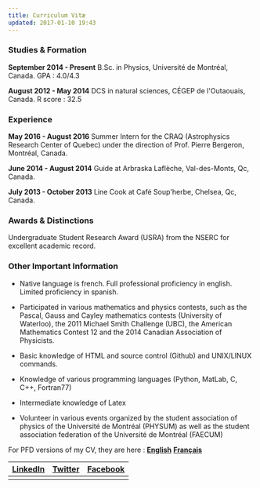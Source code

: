 ```yaml
---
title: Curriculum Vitæ
updated: 2017-01-10 19:43
---
```


### Studies & Formation

**September 2014 - Present** B.Sc. in Physics, Université de Montréal, Canada. GPA : 4.0/4.3

**August 2012 - May 2014** DCS in natural sciences, CÉGEP de l'Outaouais, Canada. R score : 32.5

<div class="divider"></div>

### Experience

**May 2016 - August 2016** Summer Intern for the CRAQ (Astrophysics Research Center of Quebec) under the direction of Prof. Pierre Bergeron, Montréal, Canada.

**June 2014 - August 2014** Guide at Arbraska Laflèche, Val-des-Monts, Qc, Canada.

**July 2013 - October 2013** Line Cook at Café Soup'herbe, Chelsea, Qc, Canada.

<div class="divider"></div>

### Awards & Distinctions

Undergraduate Student Research Award (USRA) from the NSERC for excellent academic record.

<div class="divider"></div>

### Other Important Information

+ Native language is french. Full professional proficiency in english. Limited proficiency in spanish.

+ Participated in various mathematics and physics contests, such as the Pascal, Gauss and Cayley mathematics contests (University of Waterloo), the 2011 Michael Smith Challenge (UBC), the American Mathematics Contest 12 and the 2014 Canadian Association of Physicists.

+ Basic knowledge of HTML and source control (Github) and UNIX/LINUX commands.

+ Knowledge of various programming languages (Python, MatLab, C, C++, Fortran77)

+ Intermediate knowledge of Latex

+ Volunteer in various events organized by the student association of physics of the Université de Montréal (PHYSUM) as well as the student association federation of the Université de Montréal (FAECUM)

<div class="divider"></div>

For PFD versions of my CV, they are here : [**English**](https://github.com/patricebechard/patricebechard.github.io/blob/master/_documents/cv_en%20copy.pdf)   [**Français**](https://github.com/patricebechard/patricebechard.github.io/blob/master/_documents/cv_fr%20copy.pdf)


|[LinkedIn](https://www.linkedin.com/in/patrice-b%C3%A9chard-9a7b76a3?trk=nav_responsive_tab_profile_pic)|[Twitter](https://twitter.com/patricebechard)|[Facebook](https://www.facebook.com/patrice.bechard)|
|:------------------------------------------------------------------------------------------------------:|:-------------------------------------------:|:--------------------------------------------------:|
|                                                                                                        |                                             |                                                    |